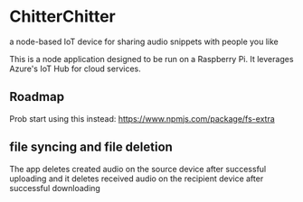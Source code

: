 # ChitterChitter

a node-based IoT device for sharing audio snippets with people you like

This is a node application designed to be run on a Raspberry Pi. It leverages Azure's IoT Hub for cloud services.

## Roadmap

Prob start using this instead: https://www.npmjs.com/package/fs-extra

## file syncing and file deletion

The app deletes created audio on the source device after successful uploading and it deletes received audio on the recipient device after successful downloading
